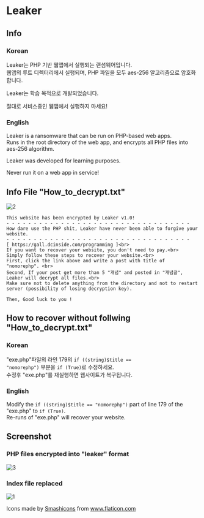 # Leaker

## Info 

### Korean

Leaker는 PHP 기반 웹앱에서 실행되는 랜섬웨어입니다.<br>
웹앱의 루트 디렉터리에서 실행되며, PHP 파일을 모두 aes-256 알고리즘으로 암호화합니다.<br>

Leaker는 학습 목적으로 개발되었습니다.

절대로 서비스중인 웹앱에서 실행하지 마세요!

### English

Leaker is a ransomware that can be run on PHP-based web apps. <br>
Runs in the root directory of the web app, and encrypts all PHP files into aes-256 algorithm. <br>

Leaker was developed for learning purposes.

Never run it on a web app in service!

## Info File "How_to_decrypt.txt"
![2](https://user-images.githubusercontent.com/75349747/119408812-4985ad80-bd21-11eb-99a3-f231f24c773f.PNG)

```
This website has been encrypted by Leaker v1.0!
- - - - - - - - - - - - - - - - - - - - - - - - - - - - - - - - - - 
How dare use the PHP shit, Leaker have never been able to forgive your website. 
- - - - - - - - - - - - - - - - - - - - - - - - - - - - - - - - - - 
[ https://gall.dcinside.com/programming ]<br>
If you want to recover your website, you don't need to pay.<br>
Simply follow these steps to recover your website.<br>
First, click the link above and write a post with title of "nomorephp". <br>
Second, If your post get more than 5 "개념" and posted in "개념글", Leaker will decrypt all files.<br>
Make sure not to delete anything from the directory and not to restart server (possibility of losing decryption key). 
	
Then, Good luck to you !
```

## How to recover without follwing "How_to_decrypt.txt"

### Korean

"exe.php"파일의 라인 179의 <code>if ((string)$title == "nomorephp")</code> 부분을 <code>if (True)</code>로 수정하세요. <br>
수정후 "exe.php"를 재실행하면 웹사이트가 복구됩니다.

### English

Modify the <code>if ((string)$title == "nomorephp")</code> part of line 179 of the "exe.php" to <code>if (True)</code>. <br>
Re-runs of "exe.php" will recover your website.

## Screenshot

### PHP files encrypted into "leaker" format

![3](https://user-images.githubusercontent.com/75349747/119408814-4a1e4400-bd21-11eb-911e-ea0bbbb32092.PNG)

### Index file replaced
![1](https://user-images.githubusercontent.com/75349747/119408809-48548080-bd21-11eb-8638-ac79cc62afe5.PNG)
<div>Icons made by <a href="https://www.flaticon.com/authors/smashicons" title="Smashicons">Smashicons</a> from <a href="https://www.flaticon.com/" title="Flaticon">www.flaticon.com</a></div>
